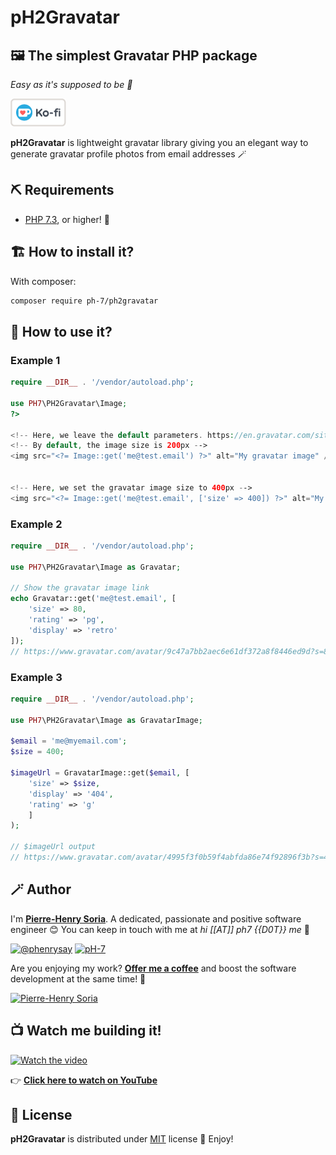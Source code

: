 # pH2Gravatar

## 🖼 The simplest Gravatar PHP package

_Easy as it's supposed to be 💪_

[![Ko Fi - Offer Me A Coffee](media/kofi-logo.png)](https://ko-fi.com/phenry "Buy me a coffee")

**pH2Gravatar** is lightweight gravatar library giving you an elegant way to generate gravatar profile photos from email addresses 🪄


## ⛏ Requirements

- [PHP 7.3](https://www.php.net/releases/7_3_0.php), or higher! 🐘


## 🏗 How to install it?

With composer:

```bash
composer require ph-7/ph2gravatar
```


## 💭 How to use it?

### Example 1

```php
require __DIR__ . '/vendor/autoload.php';

use PH7\PH2Gravatar\Image;
?>

<!-- Here, we leave the default parameters. https://en.gravatar.com/site/implement/images/ -->
<!-- By default, the image size is 200px -->
<img src="<?= Image::get('me@test.email') ?>" alt="My gravatar image" />


<!-- Here, we set the gravatar image size to 400px -->
<img src="<?= Image::get('me@test.email', ['size' => 400]) ?>" alt="My gravatar image" />
```

### Example 2

```php
require __DIR__ . '/vendor/autoload.php';

use PH7\PH2Gravatar\Image as Gravatar;

// Show the gravatar image link
echo Gravatar::get('me@test.email', [
    'size' => 80,
    'rating' => 'pg',
    'display' => 'retro'
]);
// https://www.gravatar.com/avatar/9c47a7bb2aec6e61df372a8f8446ed9d?s=80&r=pg&d=retro
```

### Example 3

```php
require __DIR__ . '/vendor/autoload.php';

use PH7\PH2Gravatar\Image as GravatarImage;

$email = 'me@myemail.com';
$size = 400;

$imageUrl = GravatarImage::get($email, [
    'size' => $size,
    'display' => '404',
    'rating' => 'g'
    ]
);

// $imageUrl output
// https://www.gravatar.com/avatar/4995f3f0b59f4abfda86e74f92896f3b?s=400&r=g&d=404
```


## 🪄 Author

I'm **[Pierre-Henry Soria][author-url]**. A dedicated, passionate and positive software engineer 😊 You can keep in touch with me at _hi [[AT]] ph7 {{D0T}} me_ 📮

[![@phenrysay][twitter-image]][twitter-url] [![pH-7][github-image]][github-url]

Are you enjoying my work? **[Offer me a coffee](https://ko-fi.com/phenry)** and boost the software development at the same time! 💪

[![Pierre-Henry Soria](https://gravatar.com/avatar/a210fe61253c43c869d71eaed0e90149?s=200)](https://ph7.me 'Pierre-Henry Soria, Software Developer')


## 📺 Watch me building it!

[![Watch the video][video-thumbnail]](https://www.youtube.com/watch?v=DeGYaRkStaE)

👉 **[Click here to watch on YouTube](https://www.youtube.com/watch?v=DeGYaRkStaE)**


## 📃 License

**pH2Gravatar** is distributed under [MIT][license-url] license 🚀 Enjoy!


<!-- GitHub's Markdown reference links -->
[author-url]: https://pierrehenry.be
[license-url]: https://opensource.org/licenses/MIT
[twitter-url]: https://twitter.com/phenrysay
[twitter-image]: https://img.shields.io/badge/Twitter-1DA1F2?style=for-the-badge&logo=twitter&logoColor=white
[github-url]: https://github.com/pH-7
[github-image]: https://img.shields.io/badge/GitHub-100000?style=for-the-badge&logo=github&logoColor=white
[video-thumbnail]: https://i1.ytimg.com/vi/fK9K-UrLHNE/sddefault.jpg
